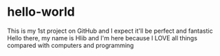 # hello-world
This is my 1st project on GitHub and I expect it'll be perfect and fantastic
Hello there, my name is Hlib and I'm here because I LOVE all things compared with computers and programming
